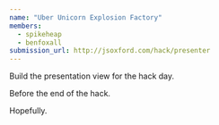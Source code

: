 ```yaml
---
name: "Uber Unicorn Explosion Factory"
members: 
  - spikeheap
  - benfoxall
submission_url: http://jsoxford.com/hack/presenter
---
```


Build the presentation view for the hack day. 

Before the end of the hack.

Hopefully.

